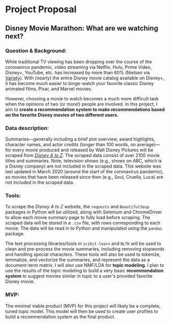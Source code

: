 # Project Proposal
## Disney Movie Marathon: What are we watching next?

### Question & Background:
While traditional TV viewing has been dropping over the course of the coronavirus pandemic, video streaming via Netflix, Hulu, Prime Video, Disney+, YouTube, etc. has increased by more than 60% (Nielsen via [Variety](https://variety.com/2020/digital/news/coronavirus-quarantine-life-media-consumption-data-increase-1203535472/)). With (nearly) the entire Disney movie catalog available on Disney+, it has become much easier to binge-watch your favorite classic Disney animated films, Pixar, and Marvel movies.

However, choosing a movie to watch becomes a much more difficult task when the opinions of two (or more!) people are involved. In this project, I aim to **create a recommendation system to make recommendations based on the favorite Disney movies of two different users**.


### Data description:
Summaries&mdash;generally including a brief plot overview, award highlights, character names, and actor credits (longer than 100 words, on average)&mdash;for every movie produced and released by Walt Disney Pictures will be scraped from [_Disney A to Z_](https://d23.com/disney-a-to-z/). The scraped data consist of over 2100 movie titles and summaries. Note, television shows (e.g., shows on ABC, which is a Disney company) are not included in the scraped data. This website was last updated in March 2020 (around the start of the coronavirus pandemic), so movies that have been released since then (e.g., Soul, Cruella, Luca) are not included in the scraped data.


### Tools:
To scrape the _Disney A to Z_ website, the `requests` and `BeautifulSoup` packages in Python will be utilized, along with Selenium and ChromeDriver to allow each movie summary page to fully load before scraping. The scraped data will be stored in a `.csv` file, with rows corresponding to each movie. The data will be read in to Python and manipulated using the `pandas` package.

The text processing libraries/tools in `scikit-learn` and `NLTK` will be used to clean and pre-process the movie summaries, including removing stopwords and handling special characters. These tools will also be used to tokenize, lemmatize, and vectorize the summaries, and represent the data as a document-term matrix. I will also use NMF/LDA for **topic modeling**. I plan to use the results of the topic modeling to build a very basic **recommendation system** to suggest movies similar in topic to a user's provided favorite Disney movie.


### MVP:

The minimal viable product (MVP) for this project will likely be a complete, tuned topic model. This model will then be used to create user profiles to build a recommendation system as the final product.
